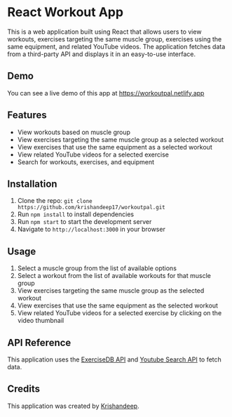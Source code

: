 # React Workout App

This is a web application built using React that allows users to view workouts, exercises targeting the same muscle group, exercises using the same equipment, and related YouTube videos. The application fetches data from a third-party API and displays it in an easy-to-use interface.

## Demo

You can see a live demo of this app at https://workoutpal.netlify.app

## Features

- View workouts based on muscle group
- View exercises targeting the same muscle group as a selected workout
- View exercises that use the same equipment as a selected workout
- View related YouTube videos for a selected exercise
- Search for workouts, exercises, and equipment

## Installation

1. Clone the repo: `git clone https://github.com/krishandeep17/workoutpal.git`
2. Run `npm install` to install dependencies
3. Run `npm start` to start the development server
4. Navigate to `http://localhost:3000` in your browser

## Usage

1. Select a muscle group from the list of available options
2. Select a workout from the list of available workouts for that muscle group
3. View exercises targeting the same muscle group as the selected workout
4. View exercises that use the same equipment as the selected workout
5. View related YouTube videos for a selected exercise by clicking on the video thumbnail

## API Reference

This application uses the [ExerciseDB API](https://rapidapi.com/justin-WFnsXH_t6/api/exercisedb/ "ExerciseDB API") and [Youtube Search API](https://rapidapi.com/h0p3rwe/api/youtube-search-and-download "Youtube Search API") to fetch data.

## Credits

This application was created by [Krishandeep](https://www.linkedin.com/in/krishandeep17/ "LinkedIn").
